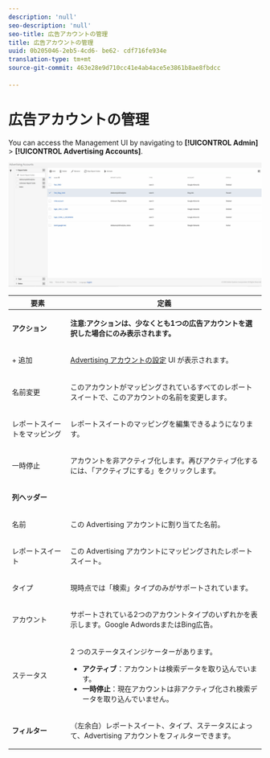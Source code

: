 ```yaml
---
description: 'null'
seo-description: 'null'
seo-title: 広告アカウントの管理
title: 広告アカウントの管理
uuid: 0b205046-2eb5-4cd6- be62- cdf716fe934e
translation-type: tm+mt
source-git-commit: 463e28e9d710cc41e4ab4ace5e3861b8ae8fbdcc

---
```



# 広告アカウントの管理

You can access the Management UI by navigating to **[!UICONTROL Admin]** &gt; **[!UICONTROL Advertising Accounts]**.

![](assets/manage_ad_accounts.png)

<table id="table_BE318026CF024E94A885EED86AA7077F"> 
 <thead> 
  <tr> 
   <th colname="col1" class="entry"> 要素 </th> 
   <th colname="col2" class="entry"> 定義 </th> 
  </tr>
 </thead>
 <tbody> 
  <tr> 
   <td colname="col1"> <p><b>アクション</b> </p> </td> 
   <td colname="col2"> <p><b>注意:アクションは、少なくとも1つの広告アカウントを選択した場合にのみ表示されます。 </b> </p> </td> 
  </tr> 
  <tr> 
   <td colname="col1"> <p>+ 追加 </p> </td> 
   <td colname="col2"> <p><a href="../../../integrate/c-advertising-analytics/c-adanalytics-workflow/aa-create-ad-account.md#concept_1958E8C15C334E8B9DC510EC8D5DCA7C" format="dita" scope="local">Advertising アカウントの設定</a> UI が表示されます。 </p> </td> 
  </tr> 
  <tr> 
   <td colname="col1"> <p>名前変更 </p> </td> 
   <td colname="col2"> <p>このアカウントがマッピングされているすべてのレポートスイートで、このアカウントの名前を変更します。 </p> </td> 
  </tr> 
  <tr> 
   <td colname="col1"> <p>レポートスイートをマッピング </p> </td> 
   <td colname="col2"> <p>レポートスイートのマッピングを編集できるようになります。 </p> </td> 
  </tr> 
  <tr> 
   <td colname="col1"> <p>一時停止 </p> </td> 
   <td colname="col2"> <p>アカウントを非アクティブ化します。再びアクティブ化するには、「<span class="uicontrol">アクティブにする</span>」をクリックします。 </p> </td> 
  </tr> 
  <tr> 
   <td colname="col1"> <p><b>列ヘッダー</b> </p> </td> 
   <td colname="col2"> </td> 
  </tr> 
  <tr> 
   <td colname="col1"> <p>名前 </p> </td> 
   <td colname="col2"> <p>この Advertising アカウントに割り当てた名前。 </p> </td> 
  </tr> 
  <tr> 
   <td colname="col1"> <p>レポートスイート </p> </td> 
   <td colname="col2"> <p>この Advertising アカウントにマッピングされたレポートスイート。 </p> </td> 
  </tr> 
  <tr> 
   <td colname="col1"> <p>タイプ </p> </td> 
   <td colname="col2"> <p>現時点では「検索」タイプのみがサポートされています。 </p> </td> 
  </tr> 
  <tr> 
   <td colname="col1"> <p>アカウント </p> </td> 
   <td colname="col2"> <p>サポートされている2つのアカウントタイプのいずれかを表示します。Google AdwordsまたはBing広告。 </p> </td> 
  </tr> 
  <tr> 
   <td colname="col1"> <p>ステータス </p> </td> 
   <td colname="col2"> <p>2 つのステータスインジケーターがあります。 </p> 
    <ul id="ul_376263DEF6EE44B48564D272D3CBFCBC"> 
     <li id="li_75E329B68B4D4E929E227E717C993082"><b>アクティブ</b>：アカウントは検索データを取り込んでいます。 </li> 
     <li id="li_5E2DF98B22D34437A2A2C93F996C1EA2"><b>一時停止</b>：現在アカウントは非アクティブ化され検索データを取り込んでいません。 </li> 
    </ul> </td> 
  </tr> 
  <tr> 
   <td colname="col1"> <p><b>フィルター</b> </p> </td> 
   <td colname="col2"> <p>（左余白）レポートスイート、タイプ、ステータスによって、Advertising アカウントをフィルターできます。 </p> </td> 
  </tr> 
 </tbody> 
</table>

